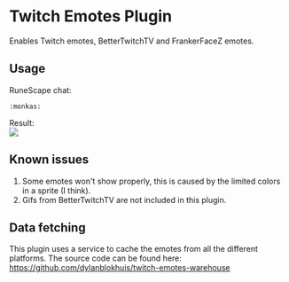 # Twitch Emotes Plugin
Enables Twitch emotes, BetterTwitchTV and FrankerFaceZ emotes.

## Usage
RuneScape chat:
```
:monkas:
```
Result: <br />
<img src="https://i.imgur.com/MgkguXn.png" />

## Known issues
1. Some emotes won't show properly, this is caused by the limited colors in a sprite (I think).
2. Gifs from BetterTwitchTV are not included in this plugin.

## Data fetching
This plugin uses a service to cache the emotes from all the different platforms. The source code can be found here: https://github.com/dylanblokhuis/twitch-emotes-warehouse